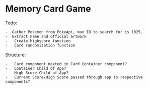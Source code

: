 # Memory Card Game  

Todo:  

    -  Gather Pokemon from PokeApi, max ID to search for is 1025.
    -  Extract name and official artwork
    -   Create highscore function
    -   Card randomization function

Structure:  

    -   Card component nexted in Card Container component? 
    -   Container Child of App?
    -   High Score Child of App?
    -   Current Score/High Score passed through app to respective components?
    